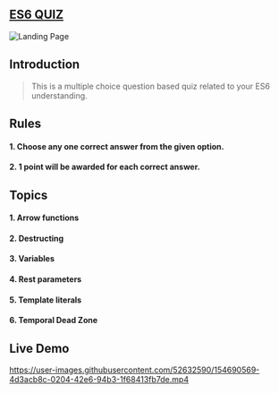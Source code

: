 ## [ES6 QUIZ](https://es6quiz-react.netlify.app/)

![Landing Page](https://user-images.githubusercontent.com/52632590/154688698-31a35267-2804-44e1-bff5-5d1e4458b957.png)

## Introduction

> This is a multiple choice question based quiz related to your ES6 understanding.

## Rules

#### 1. Choose any one correct answer from the given option.

#### 2. 1 point will be awarded for each correct answer.

## Topics

#### 1. Arrow functions

#### 2. Destructing

#### 3. Variables

#### 4. Rest parameters

#### 5. Template literals

#### 6. Temporal Dead Zone

## Live Demo

https://user-images.githubusercontent.com/52632590/154690569-4d3acb8c-0204-42e6-94b3-1f68413fb7de.mp4
